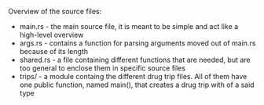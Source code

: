 Overview of the source files:
- main.rs - the main source file, it is meant to be simple and act like a high-level overview
- args.rs - contains a function for parsing arguments moved out of main.rs because of its length
- shared.rs - a file containing different functions that are needed, but are too general to enclose them in specific source files
- trips/ - a module containg the different drug trip files. All of them have one public function, named main(), that creates a drug trip with of a said type